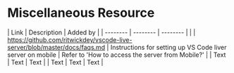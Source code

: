 # Miscellaneous Resource


| Link | Description | Added by |
| -------- | -------- | -------- |   |
| https://github.com/ritwickdey/vscode-live-server/blob/master/docs/faqs.md     | Instructions for setting up VS Code liver server on mobile     | Refer to 'How to access the server from Mobile?' |
| Text     | Text     | Text     |
| Text     | Text     | Text     |

